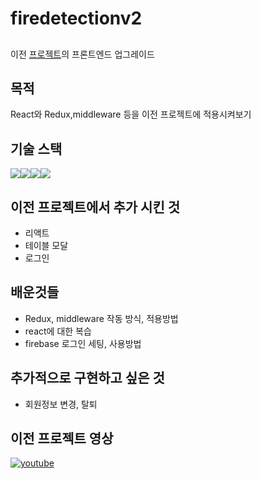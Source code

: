 # firedetectionv2
## 
이전 [프로젝트](https://github.com/chungstar/deeplearning-firedetection)의 프론트엔드 업그레이드

## 목적
React와 Redux,middleware 등을 이전 프로젝트에 적용시켜보기

## 기술 스택 
<img src="https://img.shields.io/badge/Firebase-FFCA28?style=for-the-badge&logo=Firebase&logoColor=white"><img src="https://img.shields.io/badge/Redux-764ABC?style=for-the-badge&logo=Redux&logoColor=white"><img src="https://img.shields.io/badge/React-61DAFB?style=for-the-badge&logo=React&logoColor=white"><img src="https://img.shields.io/badge/React-CA4245?style=for-the-badge&logo=ReactRouter&logoColor=white">

## 이전 프로젝트에서 추가 시킨 것
+ 리액트  
+ 테이블 모달  
+ 로그인

## 배운것들
+ Redux, middleware 작동 방식, 적용방법  
+ react에 대한 복습  
+ firebase 로그인 세팅, 사용방법  

## 추가적으로 구현하고 싶은 것
+ 회원정보 변경, 탈퇴

## 이전 프로젝트 영상
[![youtube](https://img.youtube.com/vi/Ofo64-esJ1k/0.jpg)](https://youtu.be/Ofo64-esJ1k)